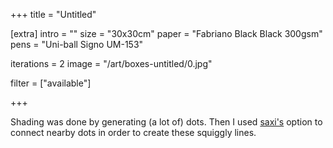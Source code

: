 +++
title = "Untitled"

[extra]
intro = ""
size = "30x30cm"
paper = "Fabriano Black Black 300gsm"
pens = "Uni-ball Signo UM-153"

iterations = 2
image = "/art/boxes-untitled/0.jpg"

filter = ["available"]

+++

Shading was done by generating (a lot of) dots. Then I used [saxi's](https://github.com/nornagon/saxi) option to connect nearby dots in order to create these squiggly lines.
